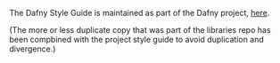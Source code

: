 The Dafny Style Guide is maintained as part of the Dafny project, 
[here](https://dafny.org/dafny/StyleGuide/Style-Guide).

(The more or less duplicate copy that was part of the libraries repo has
been compbined with the project style guide to avoid duplication and divergence.)
